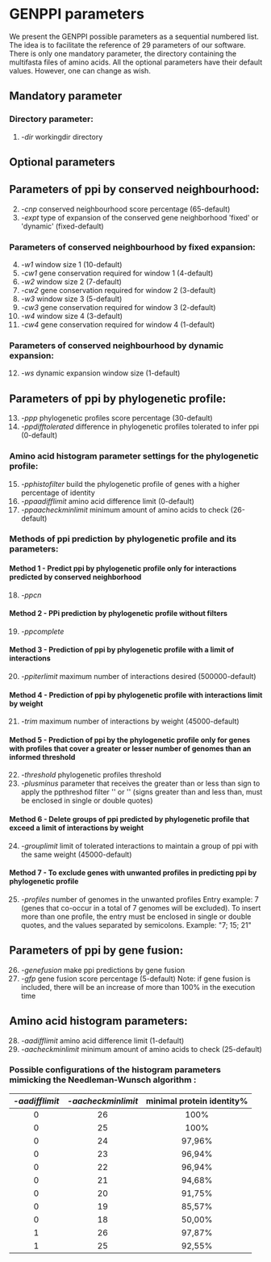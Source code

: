 # GENPPI parameters
We present the GENPPI possible parameters as a sequential numbered list. The idea is to facilitate the reference of 29 parameters of our software. There is only one mandatory parameter, the directory containing the multifasta files of amino acids. All the optional parameters have their default values. However, one can change as wish.

## Mandatory parameter

### Directory parameter:
1. *-dir* workingdir directory

## Optional parameters

## Parameters of ppi by conserved neighbourhood:

2. *-cnp* conserved neighbourhood score percentage (65-default)
3. *-expt* type of expansion of the conserved gene neighborhood 'fixed' or 'dynamic' (fixed-default)

###  Parameters of conserved neighbourhood by fixed expansion:

4. *-w1* window size 1 (10-default)
5. *-cw1* gene conservation required for window 1 (4-default)
6. *-w2* window size 2 (7-default)
7. *-cw2* gene conservation required for window 2 (3-default)
8. *-w3* window size 3 (5-default)
9. *-cw3* gene conservation required for window 3 (2-default)
10. *-w4* window size 4 (3-default)
11. *-cw4* gene conservation required for window 4 (1-default)

### Parameters of conserved neighbourhood by dynamic expansion:

12. *-ws* dynamic expansion window size (1-default)

## Parameters of ppi by phylogenetic profile:

13. *-ppp* phylogenetic profiles score percentage (30-default)
14. *-ppdifftolerated* difference in phylogenetic profiles tolerated to infer ppi (0-default)

### Amino acid histogram parameter settings for the phylogenetic profile:

15. *-pphistofilter* build the phylogenetic profile of genes with a higher percentage of identity
16. *-ppaadifflimit* amino acid difference limit (0-default)
17. *-ppaacheckminlimit* minimum amount of amino acids to check (26-default)

### Methods of ppi prediction by phylogenetic profile and its parameters:

#### Method 1 - Predict ppi by phylogenetic profile only for interactions predicted by conserved neighborhood

18. *-ppcn*

#### Method 2 - PPi prediction by phylogenetic profile without filters

19. *-ppcomplete*

#### Method 3 - Prediction of ppi by phylogenetic profile with a limit of interactions

20. *-ppiterlimit* maximum number of interactions desired (500000-default)

#### Method 4 - Prediction of ppi by phylogenetic profile with interactions limit by weight

21. *-trim* maximum number of interactions by weight (45000-default)

#### Method 5 - Prediction of ppi by the phylogenetic profile only for genes with profiles that cover a greater or lesser number of genomes than an informed threshold

22. *-threshold* phylogenetic profiles threshold
23. *-plusminus* parameter that receives the greater than or less than sign to apply the ppthreshod filter '' or '' (signs greater than and less than, must be enclosed in single or double quotes)

#### Method 6 - Delete groups of ppi predicted by phylogenetic profile that exceed a limit of interactions by weight

24. *-grouplimit* limit of tolerated interactions to maintain a group of ppi with the same weight (45000-default)

#### Method 7 - To exclude genes with unwanted profiles in predicting ppi by phylogenetic profile

25. *-profiles* number of genomes in the unwanted profiles Entry example: 7 (genes that co-occur in a total of 7 genomes will be excluded). To insert more than one profile, the entry must be enclosed in single or double quotes, and the values separated by semicolons. Example: "7; 15; 21"

## Parameters of ppi by gene fusion:

26. *-genefusion* make ppi predictions by gene fusion
27. *-gfp* gene fusion score percentage (5-default)
Note: if gene fusion is included, there will be an increase of more than 100% in the execution time

## Amino acid histogram parameters:

28. *-aadifflimit* amino acid difference limit (1-default)
29. *-aacheckminlimit* minimum amount of amino acids to check (25-default)

### Possible configurations of the histogram parameters mimicking the Needleman-Wunsch algorithm :

|*-aadifflimit*| *-aacheckminlimit* |minimal protein identity%|
|  :----:      |        :----:      |           :----:        |
|     0        |       26           |             100%        |
|     0        |       25           |             100%        |
|     0        |       24           |            97,96%       |
|     0        |       23           |            96,94%       |
|     0        |       22           |            96,94%       |
|     0        |       21           |            94,68%       |
|     0        |       20           |            91,75%       |
|     0        |       19           |            85,57%       |
|     0        |       18           |            50,00%       |
|     1        |       26           |            97,87%       |
|     1        |       25           |            92,55%       |


